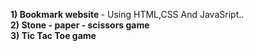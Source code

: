 <b> 1) Bookmark website </b> - Using HTML,CSS And JavaSript.. <br>
<b> 2) Stone - paper - scissors game </b> <br>
<b> 3) Tic Tac Toe game </b>
